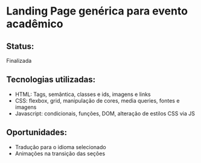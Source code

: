 # Landing Page genérica para evento acadêmico
## Status:
Finalizada
## Tecnologias utilizadas:
- HTML: Tags, semântica, classes e ids, imagens e links
- CSS: flexbox, grid, manipulação de cores, media queries, fontes e imagens
- Javascript: condicionais, funções, DOM, alteração de estilos CSS via JS
## Oportunidades:
- Tradução para o idioma selecionado
- Animações na transição das seções